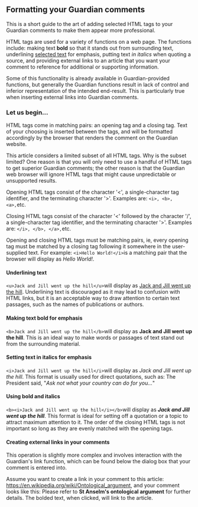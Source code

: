 ## Formatting your Guardian comments
This is a short guide to the art of adding selected HTML tags to your Guardian comments to make them appear more professional.

HTML tags are used for a variety of functions on a web page. The functions include: making text **bold** so that it stands out from surrounding text, underlining <ins>selected text</ins> for emphasis, putting text *in italics* when quoting a source, and providing external links to an article that you want your comment to reference for additional or supporting information.

Some of this functionality is already available in Guardian-provided functions, but generally the Guardian functions result in lack of control and inferior representation of the intended end-result. This is particularly true when inserting external links into Guardian comments.

### Let us begin...

HTML tags come in matching pairs: an opening tag and a closing tag. Text of your choosing is inserted between the tags, and will be formatted accordingly by the browser that renders the comment on the Guardian website.  

This article considers a limited subset of all HTML tags. Why is the subset limited? One reason is that you will only need to use a handful of HTML tags to get superior Guardian comments; the other reason is that the Guardian web browser will ignore HTML tags that might cause unpredictable or unsupported results.

Opening HTML tags consist of the character '<', a single-character tag identifier, and the terminating character '>'. Examples are: `<i>, <b>, <a>,`etc. 
  
Closing HTML tags consist of the character '<' followed by the character '/', a single-character tag identifier, and the terminating character '>'. Examples are: `</i>, </b>, </a>,`etc. 

Opening and closing HTML tags must be matching pairs, ie, every opening tag must be matched by a closing tag following it somewhere in the user-supplied text. For example: `<i>Hello World!</i>`is a matching pair that the browser will display as <i>Hello World!</i>.

#### Underlining text
`<u>Jack and Jill went up the hill</u>`will display as <ins>Jack and Jill went up the hill</ins>. Underlining text is discouraged as it may lead to confusion with HTML links, but it is an acceptable way to draw attention to certain text passages, such as the names of publications or authors.

#### Making text bold for emphasis
`<b>Jack and Jill went up the hill</b>`will display as <b>Jack and Jill went up the hill</b>. This is an ideal way to make words or passages of text stand out from the surrounding material.

#### Setting text in italics for emphasis
`<i>Jack and Jill went up the hill</i>`will display as <i>Jack and Jill went up the hill</i>. This format is usually used for direct quotations, such as: The President said, "<i>Ask not what your country can do for you...</i>"

#### Using bold and italics
`<b><i>Jack and Jill went up the hill</i></b>`will display as <b><i>Jack and Jill went up the hill</b></i>. This format is ideal for setting off a quotation or a topic to attract maximum attention to it. The order of the closing HTML tags is not important so long as they are evenly matched with the opening tags.

#### Creating external links in your comments
This operation is slightly more complex and involves interaction with the Guardian's link function, which can be found below the dialog box that your comment is entered into.

Assume you want to create a link in your comment to this article: https://en.wikipedia.org/wiki/Ontological_argument, and your comment looks like this: Please refer to <b>St Anselm's ontological argument</b> for further details. The bolded text, when clicked, will link to the article.
